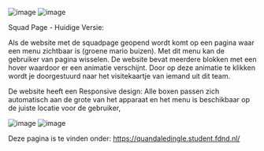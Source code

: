 
![image](https://user-images.githubusercontent.com/112857932/191470509-28547fda-6378-45aa-99b9-c60116c1b68f.png)
![image](https://user-images.githubusercontent.com/112857932/191470575-f75d70e0-3a75-43d3-b1ce-5e26fbb206fe.png)

Squad Page - Huidige Versie:

Als de website met de squadpage geopend wordt komt op een pagina waar een menu zichtbaar is (groene mario buizen). Met dit menu kan de gebruiker van pagina wisselen. De website bevat meerdere blokken met een hover waardoor er een animatie verschijnt. Door op deze animatie te klikken wordt je doorgestuurd naar het visitekaartje van iemand uit dit team.

De website heeft een Responsive design:
Alle boxen passen zich automatisch aan de grote van het apparaat en het menu is beschikbaar op de juiste locatie voor de gebruiker,

![image](https://user-images.githubusercontent.com/112857487/191717093-44435b22-8430-40e0-9f8b-b685aa84335e.png)
![image](https://user-images.githubusercontent.com/112857487/191716999-999b7359-e056-4d26-a999-0a5c33c1aa47.png)


Deze pagina is te vinden onder: https://quandaledingle.student.fdnd.nl/

